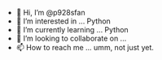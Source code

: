 - 👋 Hi, I’m @p928sfan
- 👀 I’m interested in ... Python
- 🌱 I’m currently learning ... Python
- 💞️ I’m looking to collaborate on ...
- 📫 How to reach me ... umm, not just yet.

<!---
p928sfan/p928sfan is a ✨ special ✨ repository because its `README.md` (this file) appears on your GitHub profile.
You can click the Preview link to take a look at your changes.
--->

